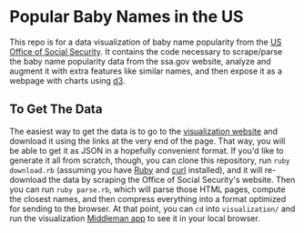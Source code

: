 # Popular Baby Names in the US

This repo is for a data visualization of baby name popularity from the [US Office of Social Security](http://www.ssa.gov/oact/babynames). It contains the code necessary to scrape/parse the baby name popularity data from the ssa.gov website, analyze and augment it with extra features like similar names, and then expose it as a webpage with charts using [d3](http://d3js.org).

## To Get The Data

The easiest way to get the data is to go to the [visualization website](http://babyname-visualization.s3-website-us-east-1.amazonaws.com) and download it using the links at the very end of the page. That way, you will be able to get it as JSON in a hopefully convenient format. If you'd like to generate it all from scratch, though, you can clone this repository, run `ruby download.rb` (assuming you have [Ruby](https://www.ruby-lang.org) and [curl](http://curl.haxx.se/) installed), and it will re-download the data by scraping the Office of Social Security's website. Then you can run `ruby parse.rb`, which will parse those HTML pages, compute the closest names, and then compress everything into a format optimized for sending to the browser. At that point, you can `cd` into `visualization/` and run the visualization [Middleman app](https://middlemanapp.com/) to see it in your local browser.
